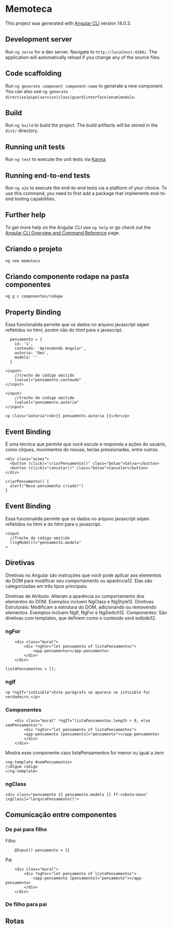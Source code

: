 # Memoteca

This project was generated with [Angular CLI](https://github.com/angular/angular-cli) version 14.0.3.

## Development server

Run `ng serve` for a dev server. Navigate to `http://localhost:4200/`. The application will automatically reload if you change any of the source files.

## Code scaffolding

Run `ng generate component component-name` to generate a new component. You can also use `ng generate directive|pipe|service|class|guard|interface|enum|module`.

## Build

Run `ng build` to build the project. The build artifacts will be stored in the `dist/` directory.

## Running unit tests

Run `ng test` to execute the unit tests via [Karma](https://karma-runner.github.io).

## Running end-to-end tests

Run `ng e2e` to execute the end-to-end tests via a platform of your choice. To use this command, you need to first add a package that implements end-to-end testing capabilities.

## Further help

To get more help on the Angular CLI use `ng help` or go check out the [Angular CLI Overview and Command Reference](https://angular.io/cli) page.

## Criando o projeto

`ng new memoteca`

## Criando componente rodape na pasta componentes

`ng g c componentes/rodape`

## Property Binding

Essa funcionalida permite que os dados no arquivo javascript sejam refletidos no html, porém não do html para o javascript.

```
  pensamento = {
    id: '1',
    conteudo: 'Aprendendo Angular',
    autoria: 'Dev',
    modelo: ''
  }
```

````
<input>
    //trecho de código omitido
    [value]="pensamento.conteudo"
</input>

<input>
    //trecho de código omitido
    [value]="pensamento.autoria"
</input>
````

````
<p class="autoria"><b>{{ pensamento.autoria }}</b></p>
````

## Event Binding

É uma técnica que permite que você escute e responda a ações do usuário, como cliques, movimentos do mouse, teclas pressionadas, entre outros.

````
<div class="acoes">
  <button (click)="criarPensamento()" class="botao">Salvar</button>
  <button (click)="cancelar()" class="botao">Cancelar</button>
</div>
````

````
criarPensamento() {
  alert("Novo pensamento criado!")
}
````

## Event Binding

Essa funcionalida permite que os dados no arquivo javascript sejam refletidos no html e do html para o javascript.

````
<input
  //Trecho de código omitido
  [(ngModel)]="pensamento.modelo"
>
````

## Diretivas
Diretivas no Angular são instruções que você pode aplicar aos elementos do DOM para modificar seu comportamento ou aparência12. Elas são categorizadas em três tipos principais:

Diretivas de Atributo: Alteram a aparência ou comportamento dos elementos do DOM. Exemplos incluem NgClass e NgStyle12.
Diretivas Estruturais: Modificam a estrutura do DOM, adicionando ou removendo elementos. Exemplos incluem NgIf, NgFor e NgSwitch12.
Componentes: São diretivas com templates, que definem como o conteúdo será exibido12.

### ngFor
````
    <div class="mural">
        <div *ngFor="let pensamento of listaPensamentos">
            <app-pensamento></app-pensamento>
        </div>
    </div>
````

````
listaPensamentos = [];
````
### ngIf

````
<p *ngIf="isVisible">Este parágrafo só aparece se isVisible for verdadeiro.</p>
````

### Componentes

````
    <div class="mural" *ngIf="listaPensamentos.length > 0, else semPensamentos">
        <div *ngFor="let pensamento of listaPensamentos">
        <app-pensamento [pensamento]="pensamento"></app-pensamento>
        </div>
    </div>
````
Mostra esse componente caso listaPensamentos for menor ou igual a zero
````
<ng-template #semPensamentos>
//Algum código
</ng-template>
````

### ngClass

````
<div class="pensamento {{ pensamento.modelo }} ff-roboto-mono" [ngClass]="larguraPensamento()">
````

## Comunicação entre componentes
### De pai para filho
Filho
````
    @Input() pensamento = {}
````
Pai
````
    <div class="mural">
        <div *ngFor="let pensamento of listaPensamentos">
            <app-pensamento [pensamento]="pensamento"></app-pensamento>
        </div>
    </div>
````
### De filho para pai

## Rotas
